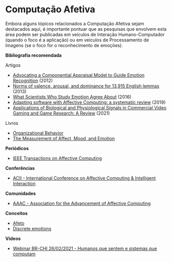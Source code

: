 
# Computação Afetiva

Embora alguns tópicos relacionados a Computação Afetiva sejam destacados aqui, é importante pontuar que as pesquisas que envolvem esta área podem ser publicadas em veículos de Interação Humano-Computador (quando o foco é a aplicação) ou em veículos de Processamento de Imagens (se o foco for o reconhecimento de emoções).


**Bibliografia recomendada**

Artigos

- [Advocating a Componential Appraisal Model to Guide Emotion Recognition](http://doi.org/10.4018/jse.2012010102) (2012)
- [Norms of valence, arousal, and dominance for 13,915 English lemmas](http://doi.org/10.3758/s13428-012-0314-x) (2013)
- [What Scientists Who Study Emotion Agree About](http://www.ncbi.nlm.nih.gov/pubmed/26817724) (2016)
- [Adapting software with Affective Computing: a systematic review](https://ieeexplore.ieee.org/abstract/document/8656550) (2019)
- [Applications of Biological and Physiological Signals in Commercial Video Gaming and Game Research: A Review](https://doi.org/10.3389/fcomp.2021.557608) (2021)

Livros 

- [Organizational Behavior](https://www.pearson.com/us/higher-education/product/Robbins-Organizational-Behavior-16th-Edition/9780133507645.html?tab=contents)
- [The Measurement of Affect, Mood, and Emotion](https://www.cambridge.org/core/books/measurement-of-affect-mood-and-emotion/402BDE954A7AFAEF9FBA3CFF7534B917#)

**Periódicos**
- [IEEE Transactions on Affective Computing](https://www.computer.org/csdl/journal/ta)

**Conferências**

- [ACII - International Conference on Affective Computing & Intelligent Interaction](http://acii-conf.org/)

**Comunidades**

- [AAAC - Association for the Advancement of Affective Computing](http://emotion-research.org/)

**Conceitos**
- [Afeto](https://link.springer.com/referenceworkentry/10.1007/978-0-387-79948-3_2111)
- [Discrete emotions](https://www.sciencedirect.com/topics/computer-science/discrete-emotion)

**Vídeos**

- [Webinar BR-CHI 26/02/2021 - Humanos que sentem e sistemas que computam](https://www.youtube.com/watch?v=J09LdoUK6WY)
